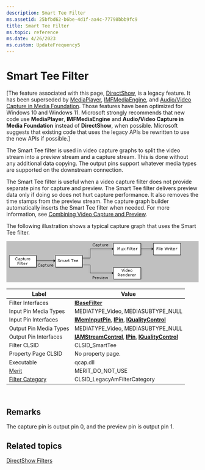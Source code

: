 ```yaml
---
description: Smart Tee Filter
ms.assetid: 25bfbd62-b6be-4d1f-aa4c-77798bbb9fc9
title: Smart Tee Filter
ms.topic: reference
ms.date: 4/26/2023
ms.custom: UpdateFrequency5
---
```


# Smart Tee Filter

\[The feature associated with this page, [DirectShow](/windows/win32/directshow/directshow), is a legacy feature. It has been superseded by [MediaPlayer](/uwp/api/Windows.Media.Playback.MediaPlayer), [IMFMediaEngine](/windows/win32/api/mfmediaengine/nn-mfmediaengine-imfmediaengine), and [Audio/Video Capture in Media Foundation](/windows/win32/medfound/audio-video-capture-in-media-foundation). Those features have been optimized for Windows 10 and Windows 11. Microsoft strongly recommends that new code use **MediaPlayer**, **IMFMediaEngine** and **Audio/Video Capture in Media Foundation** instead of **DirectShow**, when possible. Microsoft suggests that existing code that uses the legacy APIs be rewritten to use the new APIs if possible.\]

The Smart Tee filter is used in video capture graphs to split the video stream into a preview stream and a capture stream. This is done without any additional data copying. The output pins support whatever media types are supported on the downstream connection.

The Smart Tee filter is useful when a video capture filter does not provide separate pins for capture and preview. The Smart Tee filter delivers preview data only if doing so does not hurt capture performance. It also removes the time stamps from the preview stream. The capture graph builder automatically inserts the Smart Tee filter when needed. For more information, see [Combining Video Capture and Preview](combining-video-capture-and-preview.md).

The following illustration shows a typical capture graph that uses the Smart Tee filter.

![using the smart tee filter](images/smarttee.png)



| Label | Value |
|------------------------------------------|----------------------------------------------------------------------------------------------------------------|
| Filter Interfaces                        | [**IBaseFilter**](/windows/desktop/api/Strmif/nn-strmif-ibasefilter)                                                                             |
| Input Pin Media Types                    | MEDIATYPE\_Video, MEDIASUBTYPE\_NULL                                                                           |
| Input Pin Interfaces                     | [**IMemInputPin**](/windows/desktop/api/Strmif/nn-strmif-imeminputpin), [**IPin**](/windows/desktop/api/Strmif/nn-strmif-ipin), [**IQualityControl**](/windows/desktop/api/Strmif/nn-strmif-iqualitycontrol)         |
| Output Pin Media Types                   | MEDIATYPE\_Video, MEDIASUBTYPE\_NULL                                                                           |
| Output Pin Interfaces                    | [**IAMStreamControl**](/windows/desktop/api/Strmif/nn-strmif-iamstreamcontrol), [**IPin**](/windows/desktop/api/Strmif/nn-strmif-ipin), [**IQualityControl**](/windows/desktop/api/Strmif/nn-strmif-iqualitycontrol) |
| Filter CLSID                             | CLSID\_SmartTee                                                                                                |
| Property Page CLSID                      | No property page.                                                                                              |
| Executable                               | qcap.dll                                                                                                       |
| [Merit](merit.md)                       | MERIT\_DO\_NOT\_USE                                                                                            |
| [Filter Category](filter-categories.md) | CLSID\_LegacyAmFilterCategory                                                                                  |



 

## Remarks

The capture pin is output pin 0, and the preview pin is output pin 1.

## Related topics

<dl> <dt>

[DirectShow Filters](directshow-filters.md)
</dt> </dl>

 

 



